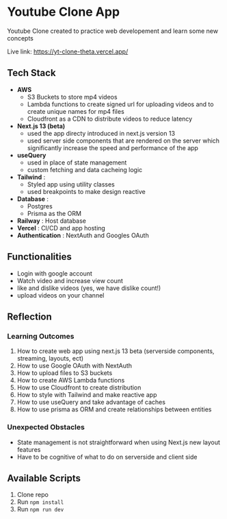 # Youtube Clone App

Youtube Clone created to practice web developement and learn some new concepts

Live link: https://yt-clone-theta.vercel.app/

## Tech Stack
* **AWS** 
    * S3 Buckets to store mp4 videos
    * Lambda functions to create signed url for uploading videos and to create unique names for mp4 files
    * Cloudfront as a CDN to distribute videos to reduce latency
* **Next.js 13 (beta)**
    * used the app directy introduced in next.js version 13
    * used server side components that are rendered on the server which significantly increase the speed and performance of the app
* **useQuery**
    * used in place of state management
    * custom fetching and data cacheing logic
* **Tailwind** :
    * Styled app using utility classes
    * used breakpoints to make design reactive
* **Database** :
    * Postgres
    * Prisma as the ORM
* **Railway** : Host database
* **Vercel** : CI/CD and app hosting
* **Authentication** :  NextAuth and Googles OAuth

## Functionalities
* Login with google account
* Watch video and increase view count
* like and dislike videos (yes, we have dislike count!)
* upload videos on your channel


## Reflection

### Learning Outcomes
1. How to create web app using next.js 13 beta (serverside components, streaming, layouts, ect)
2. How to use Google OAuth with NextAuth 
3. How to upload files to S3 buckets
4. How to create AWS Lambda functions
5. How to use Cloudfront to create distribution
6. How to style with Tailwind and make reactive app
7. How to use useQuery and take advantage of caches
8. How to use prisma as ORM and create relationships between entities


### Unexpected Obstacles
* State management is not straightforward when using Next.js new layout features
* Have to be cognitive of what to do on serverside and client side

## Available Scripts

1. Clone repo
2. Run `npm install`
3. Run `npm run dev`

